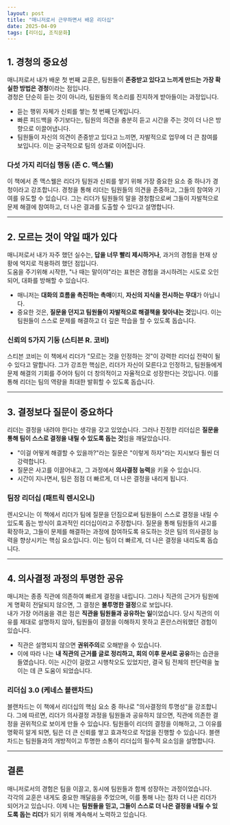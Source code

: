 ```yaml
---
layout: post
title: "매니저로서 근무하면서 배운 리더십"
date: 2025-04-09
tags: [리더십, 조직문화]
---
```


## 1. **경청의 중요성**
매니저로서 내가 배운 첫 번째 교훈은, 팀원들이 **존중받고 있다고 느끼게 만드는 가장 확실한 방법은 경청**이라는 점입니다.  
경청은 단순히 듣는 것이 아니라, 팀원들의 목소리를 진지하게 받아들이는 과정입니다.

- 듣는 행위 자체가 신뢰를 쌓는 첫 번째 단계입니다.
- 빠른 피드백을 주기보다는, 팀원의 의견을 충분히 듣고 시간을 주는 것이 더 나은 방향으로 이끌어냅니다.
- 팀원들이 자신의 의견이 존중받고 있다고 느끼면, 자발적으로 업무에 더 큰 참여를 보입니다. 이는 궁극적으로 팀의 성과로 이어집니다.

### **다섯 가지 리더십 행동 (존 C. 맥스웰)**  
이 책에서 존 맥스웰은 리더가 팀원과 신뢰를 쌓기 위해 가장 중요한 요소 중 하나가 경청이라고 강조합니다. 경청을 통해 리더는 팀원들의 의견을 존중하고, 그들의 참여와 기여를 유도할 수 있습니다. 그는 리더가 팀원들의 말을 경청함으로써 그들이 자발적으로 문제 해결에 참여하고, 더 나은 결과를 도출할 수 있다고 설명합니다.

---

## 2. **모르는 것이 약일 때가 있다**
매니저로서 내가 자주 했던 실수는, **답을 너무 빨리 제시하거나**, 과거의 경험을 현재 상황에 억지로 적용하려 했던 점입니다.  
도움을 주기위해 시작한, "나 때는 말이야"라는 표현은 경험을 과시하려는 시도로 오인되어, 대화를 방해할 수 있습니다.

- 매니저는 **대화의 흐름을 촉진하는 촉매**이지, **자신의 지식을 전시하는 무대**가 아닙니다.
- 중요한 것은, **질문을 던지고 팀원들이 자발적으로 해결책을 찾아내는 것**입니다. 이는 팀원들이 스스로 문제를 해결하고 더 깊은 학습을 할 수 있도록 돕습니다.

### **신뢰의 5가지 기둥 (스티븐 R. 코비)**  
스티븐 코비는 이 책에서 리더가 "모르는 것을 인정하는 것"이 강력한 리더십 전략이 될 수 있다고 말합니다. 그가 강조한 핵심은, 리더가 자신이 모른다고 인정하고, 팀원들에게 문제 해결의 기회를 주어야 팀이 더 창의적이고 자율적으로 성장한다는 것입니다. 이를 통해 리더는 팀의 역량을 최대한 발휘할 수 있도록 돕습니다.

---

## 3. **결정보다 질문이 중요하다**
리더는 결정을 내려야 한다는 생각을 갖고 있었습니다. 그러나 진정한 리더십은 **질문을 통해 팀이 스스로 결정을 내릴 수 있도록 돕는 것**임을 깨달았습니다.

- "이걸 어떻게 해결할 수 있을까?"라는 질문은 "이렇게 하자"라는 지시보다 훨씬 더 강력합니다.
- 질문은 사고를 이끌어내고, 그 과정에서 **의사결정 능력**을 키울 수 있습니다.
- 시간이 지나면서, 팀은 점점 더 빠르게, 더 나은 결정을 내리게 됩니다.

### **팀장 리더십 (패트릭 렌시오니)**  
렌시오니는 이 책에서 리더가 팀에 질문을 던짐으로써 팀원들이 스스로 결정을 내릴 수 있도록 돕는 방식이 효과적인 리더십이라고 주장합니다. 질문을 통해 팀원들의 사고를 확장하고, 그들이 문제를 해결하는 과정에 참여하도록 유도하는 것은 팀의 의사결정 능력을 향상시키는 핵심 요소입니다. 이는 팀이 더 빠르게, 더 나은 결정을 내리도록 돕습니다.

---

## 4. **의사결정 과정의 투명한 공유**
매니저는 종종 직관에 의존하여 빠르게 결정을 내립니다. 그러나 직관의 근거가 팀원에게 명확히 전달되지 않으면, 그 결정은 **불투명한 결정**으로 보입니다.  
내가 가장 어려움을 겪은 점은 **직관을 팀원들과 공유하는 일**이었습니다. 당시 직관의 이유를 제대로 설명하지 않아, 팀원들이 결정을 이해하지 못하고 혼란스러워했던 경험이 있습니다.

- 직관은 설명되지 않으면 **권위주의**로 오해받을 수 있습니다.
- 이에 따라 나는 **내 직관의 근거를 글로 정리하고, 회의 이후 문서로 공유**하는 습관을 들였습니다. 이는 시간이 걸렸고 시행착오도 있었지만, 결국 팀 전체의 판단력을 높이는 데 큰 도움이 되었습니다.

### **리더십 3.0 (케네스 블랜차드)**  
블랜차드는 이 책에서 리더십의 핵심 요소 중 하나로 "의사결정의 투명성"을 강조합니다. 그에 따르면, 리더가 의사결정 과정을 팀원들과 공유하지 않으면, 직관에 의존한 결정을 권위적으로 보이게 만들 수 있습니다. 팀원들이 리더의 결정을 이해하고, 그 이유를 명확히 알게 되면, 팀은 더 큰 신뢰를 쌓고 효과적으로 작업을 진행할 수 있습니다. 블랜차드는 팀원들과의 개방적이고 투명한 소통이 리더십의 필수적 요소임을 설명합니다.

---

## **결론**
매니저로서의 경험은 팀을 이끌고, 동시에 팀원들과 함께 성장하는 과정이었습니다.  
각각의 교훈은 내게도 중요한 깨달음을 주었으며, 이를 통해 나는 점차 더 나은 리더가 되어가고 있습니다. 이제 나는 **팀원들을 믿고, 그들이 스스로 더 나은 결정을 내릴 수 있도록 돕는 리더**가 되기 위해 계속해서 노력하고 있습니다.

